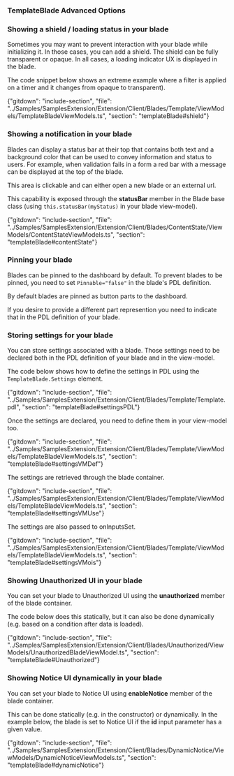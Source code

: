 <properties title="" pageTitle="Blades" description="" authors="adamabdelhamed" />

### TemplateBlade Advanced Options

### Showing a shield / loading status in your blade

Sometimes you may want to prevent interaction with your blade while initializing it. In those cases, you can add a shield. The shield can be fully transparent or opaque. In all cases, a loading indicator UX is displayed in the blade. 

The code snippet below shows an extreme example where a filter is applied on a timer and it changes from opaque to transparent).

{"gitdown": "include-section", "file": "../Samples/SamplesExtension/Extension/Client/Blades/Template/ViewModels/TemplateBladeViewModels.ts", "section": "templateBlade#shield"}

### Showing a notification in your blade

Blades can display a status bar at their top that contains both text and a background color that can be used to convey information and status to users. For example, when validation fails in a form a red bar with a message can be displayed at the top of the blade.

This area is clickable and can either open a new blade or an external url.

This capability is exposed through the **statusBar** member in the Blade base class (using `this.statusBar(myStatus)` in your blade view-model).

{"gitdown": "include-section", "file": "../Samples/SamplesExtension/Extension/Client/Blades/ContentState/ViewModels/ContentStateViewModels.ts", "section": "templateBlade#contentState"}

### Pinning your blade

Blades can be pinned to the dashboard by default. To prevent blades to be pinned, you need to set `Pinnable="false"` in the blade's PDL definition.

By default blades are pinned as button parts to the dashboard.

If you desire to provide a different part represention you need to indicate that in the PDL definition of your blade.

### Storing settings for your blade

You can store settings associated with a blade. Those settings need to be declared both in the PDL definition of your blade and in the view-model.

The code below shows how to define the settings in PDL using the `TemplateBlade.Settings` element.

{"gitdown": "include-section", "file": "../Samples/SamplesExtension/Extension/Client/Blades/Template/Template.pdl", "section": "templateBlade#settingsPDL"}

Once the settings are declared, you need to define them in your view-model too.

{"gitdown": "include-section", "file": "../Samples/SamplesExtension/Extension/Client/Blades/Template/ViewModels/TemplateBladeViewModels.ts", "section": "templateBlade#settingsVMDef"}

The settings are retrieved through the blade container.

{"gitdown": "include-section", "file": "../Samples/SamplesExtension/Extension/Client/Blades/Template/ViewModels/TemplateBladeViewModels.ts", "section": "templateBlade#settingsVMUse"}

The settings are also passed to onInputsSet.

{"gitdown": "include-section", "file": "../Samples/SamplesExtension/Extension/Client/Blades/Template/ViewModels/TemplateBladeViewModels.ts", "section": "templateBlade#settingsVMois"}

### Showing Unauthorized UI in your blade

You can set your blade to Unauthorized UI using the **unauthorized** member of the blade container.

The code below does this statically, but it can also be done dynamically (e.g. based on a condition after data is loaded).

{"gitdown": "include-section", "file": "../Samples/SamplesExtension/Extension/Client/Blades/Unauthorized/ViewModels/UnauthorizedBladeViewModel.ts", "section": "templateBlade#Unauthorized"}

### Showing Notice UI dynamically in your blade

You can set your blade to Notice UI using **enableNotice** member of the blade container.

This can be done statically (e.g. in the constructor) or dynamically. In the example below, the blade is set to Notice UI if the **id** input parameter has a given value.

{"gitdown": "include-section", "file": "../Samples/SamplesExtension/Extension/Client/Blades/DynamicNotice/ViewModels/DynamicNoticeViewModels.ts", "section": "templateBlade#dynamicNotice"}